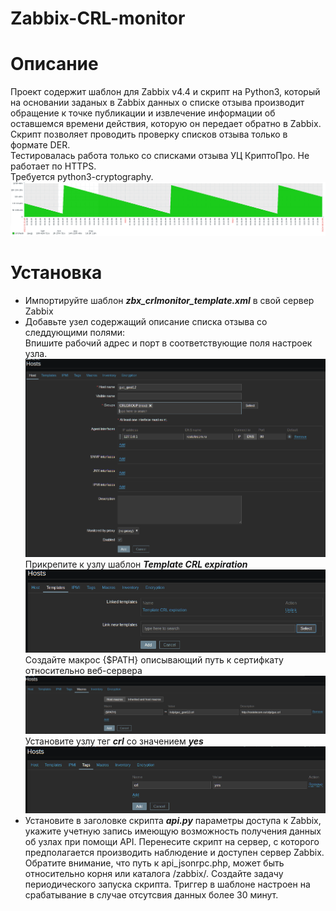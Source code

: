 # Zabbix-CRL-monitor
<h1>
Описание</H1>
Проект содержит шаблон для Zabbix v4.4 и скрипт на Python3, который на основании заданых в Zabbix данных о списке отзыва производит обращение к точке публикации и извлечение информации об оставшемся времени действия, которую он передает обратно в Zabbix.<br /> 
Скрипт позволяет проводить проверку списков отзыва только в формате DER.<br />
Тестировалась работа только со списками отзыва УЦ КриптоПро. Не работает по HTTPS.<br />
Требуется python3-cryptography.<br />
<img src="5.png" /><h1>
Установка</H1><ul><li>
Импортируйте шаблон <b><i>zbx_crlmonitor_template.xml</i></b> в свой сервер Zabbix</li><li>
Добавьте узел содержащий описание списка отзыва со следдующими полями:<br />
Впишите рабочий адрес и порт в соответствующие поля настроек узла.<img src="1.png" /><br />
Прикрепите к узлу шаблон  <b><i>Template CRL expiration</b></i><img src="2.png" /> <br />
Создайте макрос {$PATH} описывающий путь к сертифкату относительно веб-сервера<img src="3.png" /><br />
Установите узлу тег <b><i>crl</b></i> со значением <b><i>yes</b></i><img src="4.png" /><br /></li><li>
Установите в заголовке скрипта <b><I>api.py</i></b> параметры доступа к Zabbix, укажите учетную запись имеющую возможность получения данных об узлах при помощи API. Перенесите скрипт на сервер, с которого предполагается производить наблюдение и доступен сервер Zabbix. Обратите внимание, что путь к api_jsonrpc.php, может быть относительно корня или каталога /zabbix/.
Создайте задачу периодического запуска скрипта. Триггер в шаблоне настроен на срабатывание в случае отсутсвия данных более 30 минут.</li></ui>
